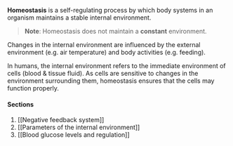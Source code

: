 **Homeostasis** is a self-regulating process by which body systems in an organism maintains a stable internal environment.

> **Note**:
> Homeostasis does not maintain a **constant** environment.

Changes in the internal environment are influenced by the external environment (e.g. air temperature) and body activities (e.g. feeding).

In humans, the internal environment refers to the immediate environment of cells (blood & tissue fluid). As cells are sensitive to changes in the environment surrounding them, homeostasis ensures that the cells may function properly.

#### Sections
1. [[Negative feedback system]]
2. [[Parameters of the internal environment]]
3. [[Blood glucose levels and regulation]]
